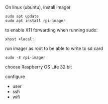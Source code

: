 On linux (ubuntu), install imager

    sudo apt update
    sudo apt install rpi-imager

to enable X11 forwarding when running sudo:
    
    xhost +local:

run imager as root to be able to write to sd card
    
    sudo -E rpi-imager

choose Raspberry OS Lite 32 bit

configure
- user
- ssh
- wifi
